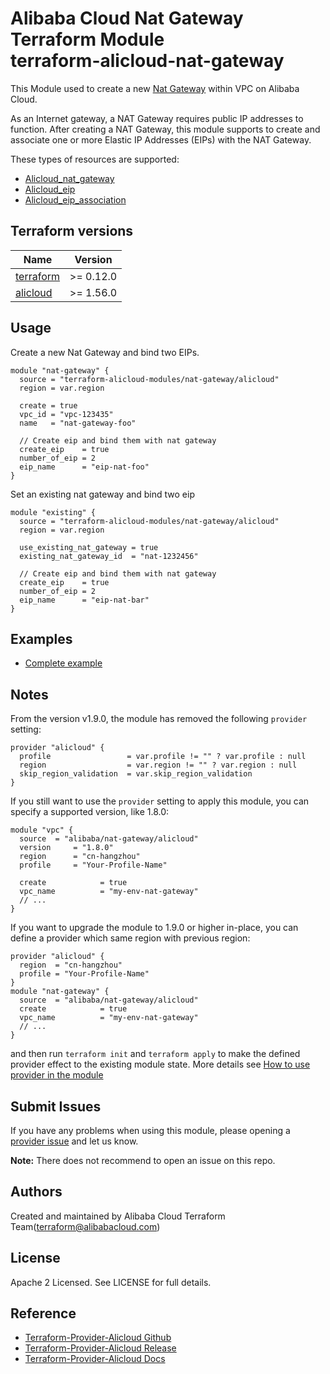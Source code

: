 Alibaba Cloud Nat Gateway Terraform Module   
terraform-alicloud-nat-gateway
=============================

This Module used to create a new [Nat Gateway](https://www.alibabacloud.com/help/doc-detail/32322.htm) within VPC on Alibaba Cloud.

As an Internet gateway, a NAT Gateway requires public IP addresses to function. After creating a NAT Gateway, this module supports to create and associate one or more Elastic IP Addresses (EIPs) with the NAT Gateway.

These types of resources are supported:

* [Alicloud_nat_gateway](https://www.terraform.io/docs/providers/alicloud/r/nat_gateway.html)
* [Alicloud_eip](https://www.terraform.io/docs/providers/alicloud/r/eip.html)
* [Alicloud_eip_association](https://www.terraform.io/docs/providers/alicloud/r/eip_association.html)

## Terraform versions

| Name | Version |
|------|---------|
| <a name="requirement_terraform"></a> [terraform](#requirement\_terraform) | >= 0.12.0 |
| <a name="requirement_alicloud"></a> [alicloud](#requirement\_alicloud) | >= 1.56.0

## Usage
    
Create a new Nat Gateway and bind two EIPs.

```hcl
module "nat-gateway" {
  source = "terraform-alicloud-modules/nat-gateway/alicloud"
  region = var.region

  create = true
  vpc_id = "vpc-123435"
  name   = "nat-gateway-foo"

  // Create eip and bind them with nat gateway
  create_eip    = true
  number_of_eip = 2
  eip_name      = "eip-nat-foo"
}
```

Set an existing nat gateway and bind two eip
```hcl
module "existing" {
  source = "terraform-alicloud-modules/nat-gateway/alicloud"
  region = var.region

  use_existing_nat_gateway = true
  existing_nat_gateway_id  = "nat-1232456"

  // Create eip and bind them with nat gateway
  create_eip    = true
  number_of_eip = 2
  eip_name      = "eip-nat-bar"
}
```

## Examples

* [Complete example](https://github.com/terraform-alicloud-modules/terraform-alicloud-nat-gateway/tree/master/examples/complete)

## Notes
From the version v1.9.0, the module has removed the following `provider` setting:

```hcl
provider "alicloud" {
  profile                 = var.profile != "" ? var.profile : null
  region                  = var.region != "" ? var.region : null
  skip_region_validation  = var.skip_region_validation
}
```

If you still want to use the `provider` setting to apply this module, you can specify a supported version, like 1.8.0:

```hcl
module "vpc" {
  source  = "alibaba/nat-gateway/alicloud"
  version     = "1.8.0"
  region      = "cn-hangzhou"
  profile     = "Your-Profile-Name"

  create            = true
  vpc_name          = "my-env-nat-gateway"
  // ...
}
```

If you want to upgrade the module to 1.9.0 or higher in-place, you can define a provider which same region with
previous region:

```hcl
provider "alicloud" {
  region  = "cn-hangzhou"
  profile = "Your-Profile-Name"
}
module "nat-gateway" {
  source  = "alibaba/nat-gateway/alicloud"
  create            = true
  vpc_name          = "my-env-nat-gateway"
  // ...
}
```

and then run `terraform init` and `terraform apply` to make the defined provider effect to the existing module state.
More details see [How to use provider in the module](https://www.terraform.io/docs/language/modules/develop/providers.html#passing-providers-explicitly)

Submit Issues
-------------
If you have any problems when using this module, please opening a [provider issue](https://github.com/terraform-providers/terraform-provider-alicloud/issues/new) and let us know.

**Note:** There does not recommend to open an issue on this repo.

Authors
-------
Created and maintained by Alibaba Cloud Terraform Team(terraform@alibabacloud.com)

License
----
Apache 2 Licensed. See LICENSE for full details.

Reference
---------
* [Terraform-Provider-Alicloud Github](https://github.com/terraform-providers/terraform-provider-alicloud)
* [Terraform-Provider-Alicloud Release](https://releases.hashicorp.com/terraform-provider-alicloud/)
* [Terraform-Provider-Alicloud Docs](https://www.terraform.io/docs/providers/alicloud/index.html)
